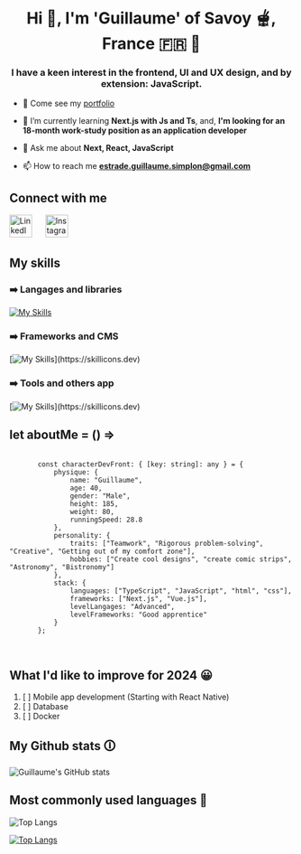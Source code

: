 <h1 align="center">Hi 👋, I'm 'Guillaume' of Savoy 🫕, France 🇫🇷 🥖 </h1>
<h3 align="center">I have a keen interest in the frontend, UI and UX design, and by extension: JavaScript.</h3>

- 🔭 Come see my [portfolio](https://guillaumesimplon.github.io/Guillaume_portfolio/)

- 🌱 I’m currently learning **Next.js with Js and Ts**, and, **I'm looking for an 18-month work-study position as an application developer**

- 💬 Ask me about **Next, React, JavaScript**

- 📫 How to reach me **estrade.guillaume.simplon@gmail.com**


## Connect with me
  <a href="https://www.linkedin.com/in/guillaume-estrade/" target="_blank"><img src="https://raw.githubusercontent.com/rahuldkjain/github-profile-readme-generator/master/src/images/icons/Social/linked-in-alt.svg" alt="LinkedIn" height="40" width="40" style="margin-right: 20px;"></a>
  <a href="https://www.instagram.com/guiomino/" target="_blank"><img src="https://raw.githubusercontent.com/rahuldkjain/github-profile-readme-generator/master/src/images/icons/Social/instagram.svg" alt="Instagram" height="40" width="40"></a>



<!-- CONTAINER ABOUT MY SKILLS -->

## My skills
### ➡️ Langages and libraries
[![My Skills](https://skillicons.dev/icons?i=html,css,js,ts,scss,bootstrap,tailwind,mysql,php)](https://skillicons.dev)

### ➡️ Frameworks and CMS
[![My Skills](https://skillicons.dev/icons?i=next,react,vue,wordpress,symfony,)](https://skillicons.dev)

### ➡️ Tools and others app
[![My Skills](https://skillicons.dev/icons?i=figma,github,vscode,sublime,illustrator,photoshop,sketchup,windows,linux,apple,)](https://skillicons.dev)


<!-- CODE CONTAINER ABOUT ME -->

## let aboutMe = () =>
 <div class="code_container">
   <pre class="language_typescript">
     <code>
       const characterDevFront: { [key: string]: any } = {
           physique: {
               name: "Guillaume",
               age: 40,
               gender: "Male",
               height: 185,
               weight: 80,
               runningSpeed: 28.8
           },
           personality: {
               traits: ["Teamwork", "Rigorous problem-solving", "Creative", "Getting out of my comfort zone"],
               hobbies: ["Create cool designs", "create comic strips", "Astronomy", "Bistronomy"]
           },
           stack: {
               languages: ["TypeScript", "JavaScript", "html", "css"],
               frameworks: ["Next.js", "Vue.js"],
               levelLangages: "Advanced",
               levelFrameworks: "Good apprentice"
           }
       };
     </code>
   </pre>
 </div>
 
## What I'd like to improve for 2024 😀
1. [ ] Mobile app development (Starting with React Native)
2. [ ] Database
3. [ ] Docker

## My Github stats 🛈
![Guillaume's GitHub stats](https://github-readme-stats.vercel.app/api?username=GuillaumeSimplon&show_icons=true&theme=radical)

## Most commonly used languages 🔎
![Top Langs](https://github-readme-stats.vercel.app/api/top-langs/?username=GuillaumeSimplon)

[![Top Langs](https://github-readme-stats.vercel.app/api/top-langs/?username=GuillaumeSimplon&layout=donut)](https://github.com/GuillaumeSimplon/github-readme-stats)
